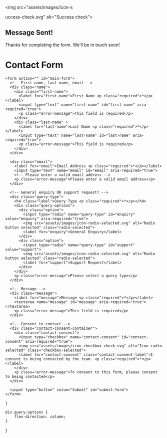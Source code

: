 <img src="assets/images/icon-s<!DOCTYPE html>
<html lang="en">
<head>
  <meta charset="UTF-8">
  <meta name="viewport" content="width=device-width, initial-scale=1.0"> <!-- displays site properly based on user's device -->

  <link rel="icon" type="image/png" sizes="32x32" href="./assets/images/favicon-32x32.png">
  
  <title>Frontend Mentor | Contact form</title>

  <link rel="preconnect" href="https://fonts.googleapis.com">
  <link rel="preconnect" href="https://fonts.gstatic.com" crossorigin>
  <link href="https://fonts.googleapis.com/css2?family=Karla:ital,wght@0,200..800;1,200..800&display=swap" rel="stylesheet">
  <style>
    .attribution { font-size: 14px; text-align: center; margin-top: 16px; }
    .attribution a { color: hsl(228, 45%, 44%); }
  </style>
  <link rel="stylesheet" href="style.css">
</head>
<body>

  <div class="success">
    <div class="success-header">
        uccess-check.svg" alt="Success check">
      <h2>Message Sent!</h2>
    </div>
    <p>Thanks for completing the form. We'll be in touch soon!</p>
  </div>

  <div class="contact-form" id="contact-form">
    <h1>Contact Form</h1>

    <form action="" id="main-form">
      <!-- First name, last name, email -->
      <div class="name">
        <div class="first-name">
          <label for="first-name">First Name <p class="required">*</p></label>
          <input type="text" name="first-name" id="first-name" aria-required="true">
          <p class="error-message">This field is required</p>
        </div>
        <div class="last-name" >
          <label for="last-name">Last Name <p class="required">*</p></label>
          <input type="text" name="last-name" id="last-name" aria-required="true">
          <p class="error-message">This field is required</p>
        </div>
      </div>

      <div class="email">
        <label for="email">Email Address <p class="required">*</p></label>
        <input type="text" name="email" id="email" aria-required="true">
        <!-- Please enter a valid email address -->
        <p class="error-message">Please enter a valid email address</p>
      </div>

      <!-- General enquiry OR support request? -->
      <div class="query-type">
        <h4 class="label">Query Type <p class="required">*</p></h4>
        <div class="query-options">
          <div class="option">
            <input type="radio" name="query-type" id="enquiry" value="enquiry" aria-required="true">
            <img src="assets/images/icon-radio-selected.svg" alt="Radio button selected" class="radio-selected">
            <label for="enquiry">General Enquiry</label>
          </div>
          <div class="option">
            <input type="radio" name="query-type" id="support" value="support">
            <img src="assets/images/icon-radio-selected.svg" alt="Radio button selected" class="radio-selected">
            <label for="support">Support Request</label>
          </div>
        </div>
        <p class="error-message">Please select a query type</p>
      </div>

      <!-- Message -->
      <div class="message">
        <label for="message">Message <p class="required">*</p></label>
        <textarea name="message" id="message" aria-required="true"></textarea>
        <p class="error-message">This field is required</p>
      </div>

      <!-- Consent to contact -->
      <div class="contact-consent-container">
        <div class="contact-consent">
          <input type="checkbox" name="contact-consent" id="contact-consent" aria-required="true">
          <img src="assets/images/icon-checkbox-check.svg" alt="Icon radio selected" class="checkbox-selected">
          <label for="contact-consent" class="contact-consent-label">I consent to being contacted by the team. <p class="required">*</p></label>
        </div>
        <p class="error-message">To consent to this form, please consent to being contacted</p>
      </div>
      
      <input type="button" value="Submit" id="submit-form">
    </form>
  </div>

  <div class="attribution">
  </div>

  <script src="script.js"></script>
</body>
</html>

    }

    div.query-options {
        flex-direction: column;
    }
}
